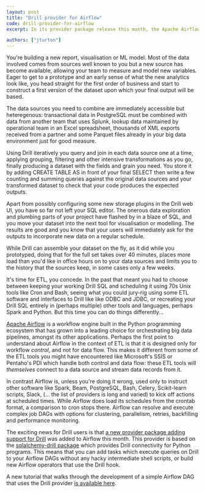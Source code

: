 ```yaml
---
layout: post
title: "Drill provider for Airflow"
code: drill-provider-for-airflow
excerpt: In its provider package release this month, the Apache Airflow project added a provider for interacting with Apache Drill.  This allows data engineers and data scientists to incorporate Drill queries in their Airflow DAGs, enabling the automation of big data and data science workflows.

authors: ["jturton"]
---
```


You're building a new report, visualisation or ML model.  Most of the data involved comes from sources well known to you but a new source has become available, allowing your team to measure and model new variables.  Eager to get to a prototype and an early sense of what the new analytics look like, you head straight for the first order of business and start to construct a first version of the dataset upon which your final output will be based.

The data sources you need to combine are immediately accessible but heteregenous: transactional data in PostgreSQL must be combined with data from another team that uses Splunk, lookup data maintained by operational team in an Excel spreadsheet, thousands of XML exports received from a partner and some Parquet files already in your big data environment just for good measure.

Using Drill iteratively you query and join in each data source one at a time, applying grouping, filtering and other intensive transformations as you go, finally producing a dataset with the fields and grain you need.  You store it by adding CREATE TABLE AS in front of your final SELECT then write a few counting and summing queries against the original data sources and your transformed dataset to check that your code produces the expected outputs.

Apart from possibly configuring some new storage plugins in the Drill web UI, you have so far not left your SQL editor.  The onerous data exploration and plumbing parts of your project have flashed by in a blaze of SQL, and you move your dataset into the next tool for visualisation or modelling.  The results are good and you know that your users will immediately ask for the outputs to incorporate new data on a regular schedule.

While Drill can assemble your dataset on the fly, as it did while you prototyped,  doing that for the full set takes over 40 minutes, places more load than you'd like in office hours on to your data sources and limits you to the history that the sources keep, in some cases only a few weeks.

It's time for ETL, you concede.  In the past that meant you had to choose between keeping your working Drill SQL and scheduling it using 70s Unix tools like Cron and Bash, seeing what you could jury-rig using some ETL software and interfaces to Drill like like ODBC and JDBC, or recreating your Drill SQL entirely in (perhaps multiple) other tools and languages, perhaps Spark and Python.  But this time you can do things differently...

[Apache Airflow](https://airflow.apache.org) is a workflow engine built in the Python programming ecosystem that has grown into a leading choice for orchestrating big data pipelines, amongst its other applications.  Perhaps the first point to understand about Airflow in the context of ETL is that it is designed only for workflow _control_, and not for data flow.  This makes it different from some of the ETL tools you might have encountered like Microsoft's SSIS or Pentaho's PDI which handle both control and data flow: these ETL tools will _themselves_ connect to a data source and stream data records from it.

In contrast Airflow is, unless you're doing it wrong, used only to instruct other software like Spark, Beam, PostgreSQL, Bash, Celery, Scikit-learn scripts, Slack, (... the list of providers is long and varied) to kick off actions at scheduled times.  While Airflow does load its schedules from the crontab format, a comparison to cron stops there.  Airflow can resolve and execute complex job DAGs with options for clustering, parallelism, retries, backfilling and performance monitoring.

The exciting news for Drill users is that [a new provider package adding support for Drill](https://pypi.org/project/apache-airflow-providers-apache-drill/) was added to Airflow this month.  This provider is based on the [sqlalchemy-drill package](https://pypi.org/project/sqlalchemy-drill/) which provides Drill connectivity for Python programs.  This means that you can add tasks which execute queries on Drill to your Airflow DAGs without any hacky intermediate shell scripts, or build new Airflow operators that use the Drill hook.

A new tutorial that walks through the development of a simple Airflow DAG that uses the Drill provider [is available here]({{site.baseurl}}/docs/orchestrating-queries-with-airflow/).
